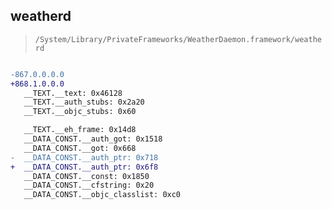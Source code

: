 ## weatherd

> `/System/Library/PrivateFrameworks/WeatherDaemon.framework/weatherd`

```diff

-867.0.0.0.0
+868.1.0.0.0
   __TEXT.__text: 0x46128
   __TEXT.__auth_stubs: 0x2a20
   __TEXT.__objc_stubs: 0x60

   __TEXT.__eh_frame: 0x14d8
   __DATA_CONST.__auth_got: 0x1518
   __DATA_CONST.__got: 0x668
-  __DATA_CONST.__auth_ptr: 0x718
+  __DATA_CONST.__auth_ptr: 0x6f8
   __DATA_CONST.__const: 0x1850
   __DATA_CONST.__cfstring: 0x20
   __DATA_CONST.__objc_classlist: 0xc0

```
